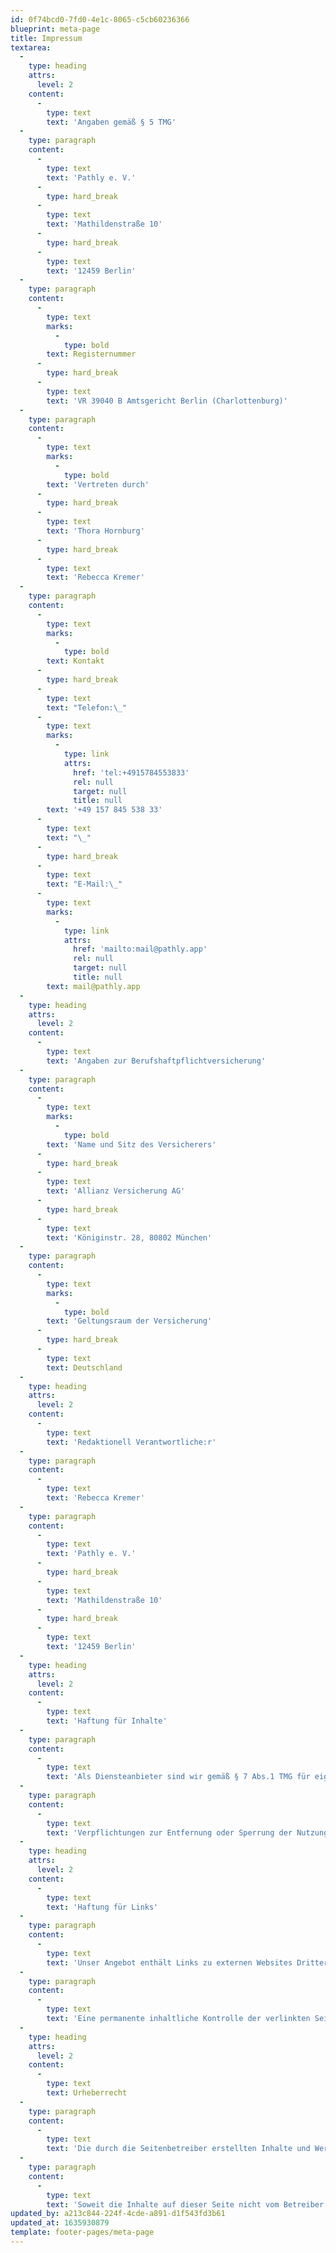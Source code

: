 ```yaml
---
id: 0f74bcd0-7fd0-4e1c-8065-c5cb60236366
blueprint: meta-page
title: Impressum
textarea:
  -
    type: heading
    attrs:
      level: 2
    content:
      -
        type: text
        text: 'Angaben gemäß § 5 TMG'
  -
    type: paragraph
    content:
      -
        type: text
        text: 'Pathly e. V.'
      -
        type: hard_break
      -
        type: text
        text: 'Mathildenstraße 10'
      -
        type: hard_break
      -
        type: text
        text: '12459 Berlin'
  -
    type: paragraph
    content:
      -
        type: text
        marks:
          -
            type: bold
        text: Registernummer
      -
        type: hard_break
      -
        type: text
        text: 'VR 39040 B Amtsgericht Berlin (Charlottenburg)'
  -
    type: paragraph
    content:
      -
        type: text
        marks:
          -
            type: bold
        text: 'Vertreten durch'
      -
        type: hard_break
      -
        type: text
        text: 'Thora Hornburg'
      -
        type: hard_break
      -
        type: text
        text: 'Rebecca Kremer'
  -
    type: paragraph
    content:
      -
        type: text
        marks:
          -
            type: bold
        text: Kontakt
      -
        type: hard_break
      -
        type: text
        text: "Telefon:\_"
      -
        type: text
        marks:
          -
            type: link
            attrs:
              href: 'tel:+4915784553833'
              rel: null
              target: null
              title: null
        text: '+49 157 845 538 33'
      -
        type: text
        text: "\_"
      -
        type: hard_break
      -
        type: text
        text: "E-Mail:\_"
      -
        type: text
        marks:
          -
            type: link
            attrs:
              href: 'mailto:mail@pathly.app'
              rel: null
              target: null
              title: null
        text: mail@pathly.app
  -
    type: heading
    attrs:
      level: 2
    content:
      -
        type: text
        text: 'Angaben zur Berufshaftpflichtversicherung'
  -
    type: paragraph
    content:
      -
        type: text
        marks:
          -
            type: bold
        text: 'Name und Sitz des Versicherers'
      -
        type: hard_break
      -
        type: text
        text: 'Allianz Versicherung AG'
      -
        type: hard_break
      -
        type: text
        text: 'Königinstr. 28, 80802 München'
  -
    type: paragraph
    content:
      -
        type: text
        marks:
          -
            type: bold
        text: 'Geltungsraum der Versicherung'
      -
        type: hard_break
      -
        type: text
        text: Deutschland
  -
    type: heading
    attrs:
      level: 2
    content:
      -
        type: text
        text: 'Redaktionell Verantwortliche:r'
  -
    type: paragraph
    content:
      -
        type: text
        text: 'Rebecca Kremer'
  -
    type: paragraph
    content:
      -
        type: text
        text: 'Pathly e. V.'
      -
        type: hard_break
      -
        type: text
        text: 'Mathildenstraße 10'
      -
        type: hard_break
      -
        type: text
        text: '12459 Berlin'
  -
    type: heading
    attrs:
      level: 2
    content:
      -
        type: text
        text: 'Haftung für Inhalte'
  -
    type: paragraph
    content:
      -
        type: text
        text: 'Als Diensteanbieter sind wir gemäß § 7 Abs.1 TMG für eigene Inhalte auf diesen Seiten nach den allgemeinen Gesetzen verantwortlich. Nach §§ 8 bis 10 TMG sind wir als Diensteanbieter jedoch nicht verpflichtet, übermittelte oder gespeicherte fremde Informationen zu überwachen oder nach Umständen zu forschen, die auf eine rechtswidrige Tätigkeit hinweisen.'
  -
    type: paragraph
    content:
      -
        type: text
        text: 'Verpflichtungen zur Entfernung oder Sperrung der Nutzung von Informationen nach den allgemeinen Gesetzen bleiben hiervon unberührt. Eine diesbezügliche Haftung ist jedoch erst ab dem Zeitpunkt der Kenntnis einer konkreten Rechtsverletzung möglich. Bei Bekanntwerden von entsprechenden Rechtsverletzungen werden wir diese Inhalte umgehend entfernen.'
  -
    type: heading
    attrs:
      level: 2
    content:
      -
        type: text
        text: 'Haftung für Links'
  -
    type: paragraph
    content:
      -
        type: text
        text: 'Unser Angebot enthält Links zu externen Websites Dritter, auf deren Inhalte wir keinen Einfluss haben. Deshalb können wir für diese fremden Inhalte auch keine Gewähr übernehmen. Für die Inhalte der verlinkten Seiten ist stets der jeweilige Anbieter oder Betreiber der Seiten verantwortlich. Die verlinkten Seiten wurden zum Zeitpunkt der Verlinkung auf mögliche Rechtsverstöße überprüft. Rechtswidrige Inhalte waren zum Zeitpunkt der Verlinkung nicht erkennbar.'
  -
    type: paragraph
    content:
      -
        type: text
        text: 'Eine permanente inhaltliche Kontrolle der verlinkten Seiten ist jedoch ohne konkrete Anhaltspunkte einer Rechtsverletzung nicht zumutbar. Bei Bekanntwerden von Rechtsverletzungen werden wir derartige Links umgehend entfernen.'
  -
    type: heading
    attrs:
      level: 2
    content:
      -
        type: text
        text: Urheberrecht
  -
    type: paragraph
    content:
      -
        type: text
        text: 'Die durch die Seitenbetreiber erstellten Inhalte und Werke auf diesen Seiten unterliegen dem deutschen Urheberrecht. Die Vervielfältigung, Bearbeitung, Verbreitung und jede Art der Verwertung außerhalb der Grenzen des Urheberrechtes bedürfen der schriftlichen Zustimmung des jeweiligen Autors bzw. Erstellers. Downloads und Kopien dieser Seite sind nur für den privaten, nicht kommerziellen Gebrauch gestattet.'
  -
    type: paragraph
    content:
      -
        type: text
        text: 'Soweit die Inhalte auf dieser Seite nicht vom Betreiber erstellt wurden, werden die Urheberrechte Dritter beachtet. Insbesondere werden Inhalte Dritter als solche gekennzeichnet. Sollten Sie trotzdem auf eine Urheberrechtsverletzung aufmerksam werden, bitten wir um einen entsprechenden Hinweis. Bei Bekanntwerden von Rechtsverletzungen werden wir derartige Inhalte umgehend entfernen.'
updated_by: a213c844-224f-4cde-a891-d1f543fd3b61
updated_at: 1635930879
template: footer-pages/meta-page
---
```

